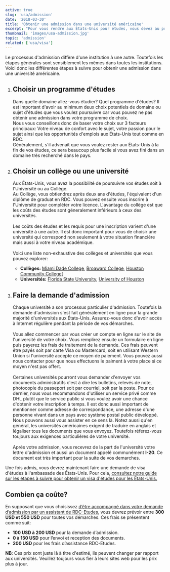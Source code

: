 ```yaml
---
active: true
slug: 'usa/admission'
date: '2018-03-30'
title: 'Obtenir une admission dans une université américaine'
excerpt: "Pour vous rendre aux États-Unis pour études, vous devez au préalable obtenir une admission dans une institution américaine d'enseignement reconnue. Ce guide vous explique les différentes étapes à suivre pour obtenir une admission dans n'importe quelle institution américaine d'enseignement."
thumbnail: 'images/usa-admission.jpg'
topic: 'admission'
related: ['usa/visa']
---
```


Le processus d'admission diffère d'une institution à une autre. Toutefois les étapes générales sont sensiblement les mêmes dans toutes les institutions.\
Voici donc les différentes étapes à suivre pour obtenir une admission dans une université américaine.

1.  ## Choisir un programme d'études

    Dans quelle domaine allez-vous étudier? Quel programme d'études? Il est important d'avoir au minimum deux choix potentiels de domaine ou sujet d'études que vous voulez poursuivre car vous pouvez ne pas obtenir une admission dans votre programme de choix.\
    Nous vous conseillons donc de baser votre choix sur 3 facteurs principaux: Votre niveau de confort avec le sujet, votre passion pour le sujet ainsi que les opportunités d'emplois aux États-Unis tout comme en RDC.\
    Généralement, s'il advenait que vous voulez rester aux États-Unis à la fin de vos études, ce sera beaucoup plus facile si vous avez fini dans un domaine très recherché dans le pays.

2.  ## Choisir un collège ou une université

    Aux États-Unis, vous avez la possibilité de poursuivre vos études soit à l'Université ou au Collège.
    \
    Au Collège, vous obtiendrez après deux ans d'études, l'équivalent d'un diplôme de graduat en RDC. Vous pouvez ensuite vous inscrire à l'Université pour compléter votre licence.
    L'avantage du collège est que les coûts des études sont géneralement inférieurs à ceux des universités.
    \
    \
    Les coûts des études et les requis pour une inscription varient d'une université à une autre. Il est donc important pour vous de choisir une université qui correspond non seulement à votre situation financière mais aussi à votre niveau académique.
    \
    \
    Voici une liste non-exhaustive des collèges et universités que vous pouvez explorer:

    - **Collèges:** <a href="http://www.mdc.edu/future-students/" target="_blank" rel="nofollow noopener">Miami Dade College</a>, <a href="http://broward.edu/international/students/Pages/default.aspx" target="_blank" rel="nofollow noopener">Broaward College</a>, <a href="http://www.hccs.edu/support-services/international-students/admissions/" target="_blank" rel="nofollow noopener">Houston Community College</a>[
    - **Universités:** <a href="http://admissions.fsu.edu/international/" target="_blank" rel="nofollow noopener">Florida State University</a>, <a href="http://www.uh.edu/undergraduate-admissions/apply/international/" target="_blank" rel="nofollow noopener">University of Houston</a>

3.  ## Faire la demande d'admission
    Chaque université a son processus particulier d'admission. Toutefois la demande d'admission s'est fait généralement en ligne pour la grande majorité d'universités aux États-Unis.
    Assurez-vous donc d'avoir accès à Internet régulière pendant la période de vos démarches.
    \
    \
    Vous allez commencer par vous créer un compte en ligne sur le site de l'université de votre choix. Vous remplirez ensuite un formulaire en ligne puis payerez les frais de traitement de la demande.
    Ces frais peuvent être payés soit par carte Visa ou Mastercard, soit en utilisant Western Union si l'université accepte ce moyen de paiement.
    Vous pouvez aussi nous contacter pour que nous effectuons le paiment à votre place si ce moyen n'est pas offert.
    \
    \
    Certaines universités pourront vous demander d'envoyer vos documents administratifs c'est à dire les bulletins, relevés de note, photocopie du passeport soit par courriel, soit par la poste.
    Pour ce dernier, nous vous recommandons d'utiliser un service privé comme DHL plutôt que le service public si vous voulez avoir une chance d'obtenir votre inscription à temps.
    Il est donc aussi important de mentionner comme adresse de correspondance, une adresse d'une personne vivant dans un pays avec système postal public développé. Nous pouvons aussi vous assister en ce sens là.
    Notez aussi qu'en général, les universités américaines exigent de traduire en anglais et légaliser tous les documents que vous envoyez. Toutefois réferez-vous toujours aux exigences particulières de votre université.
    \
    \
    Après votre admission, vous recevrez de la part de l'université votre lettre d'admission et aussi un document appelé communément **I-20**. Ce document est très important pour la suite de vos demarches.

Une fois admis, vous devrez maintenant faire une demande de visa d'études à l'ambassade des États-Unis. Pour cela, [consultez notre guide sur les étapes à suivre pour obtenir un visa d'études pour les États-Unis.](/guides/usa/visa)

## Combien ça coûte?

En supposant que vous choisissez [d’être accompagné dans votre demande d’admission par un assistant de RDC-Etudes](/accompagnement), vous devrez prévoir entre **300 USD et 550 USD** pour toutes vos démarches.
Ces frais se présentent comme suit:

- **100 USD à 200 USD** pour la demande d’admission.
- **0 à 150 USD** pour l’envoi et reception des documents.
- **200 USD** pour les frais d’assistance RDC-Etudes.

**NB**: Ces prix sont juste là à titre d'estimé, ils peuvent changer par rapport aux universités. Veuillez toujours vous fier à leurs sites web pour les prix plus à jour.
